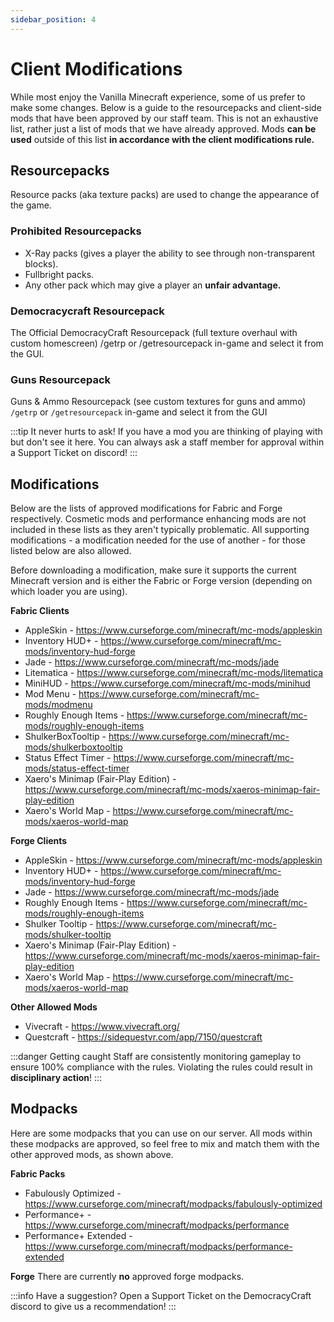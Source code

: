 ```yaml
---
sidebar_position: 4
---
```


# Client Modifications

While most enjoy the Vanilla Minecraft experience, some of us prefer to make some changes. Below is a guide to the resourcepacks and client-side mods that have been approved by our staff team. 
This is not an exhaustive list, rather just a list of mods that we have already approved. Mods **can be used** outside of this list **in accordance with the client modifications rule.**


## Resourcepacks
Resource packs (aka texture packs) are used to change the appearance of the game.

### Prohibited Resourcepacks
- X-Ray packs (gives a player the ability to see through non-transparent blocks).
- Fullbright packs.
- Any other pack which may give a player an **unfair advantage.**

### Democracycraft Resourcepack
The Official DemocracyCraft Resourcepack (full texture overhaul with custom homescreen) /getrp or /getresourcepack in-game and select it from the GUI.

### Guns Resourcepack
Guns & Ammo Resourcepack (see custom textures for guns and ammo) ``/getrp`` or ``/getresourcepack`` in-game and select it from the GUI

:::tip It never hurts to ask!
If you have a mod you are thinking of playing with but don't see it here. You can always ask a staff member for approval within a Support Ticket on discord!
:::

## Modifications
Below are the lists of approved modifications for Fabric and Forge respectively. Cosmetic mods and performance enhancing mods are not included in these lists as they aren't typically problematic. All supporting modifications - a modification needed for the use of another - for those listed below are also allowed.

Before downloading a modification, make sure it supports the current Minecraft version and is either the Fabric or Forge version (depending on which loader you are using).

**Fabric Clients**
- AppleSkin - https://www.curseforge.com/minecraft/mc-mods/appleskin
- Inventory HUD+ - https://www.curseforge.com/minecraft/mc-mods/inventory-hud-forge
- Jade - https://www.curseforge.com/minecraft/mc-mods/jade
- Litematica - https://www.curseforge.com/minecraft/mc-mods/litematica
- MiniHUD - https://www.curseforge.com/minecraft/mc-mods/minihud
- Mod Menu - https://www.curseforge.com/minecraft/mc-mods/modmenu
- Roughly Enough Items - https://www.curseforge.com/minecraft/mc-mods/roughly-enough-items
- ShulkerBoxTooltip - https://www.curseforge.com/minecraft/mc-mods/shulkerboxtooltip
- Status Effect Timer - https://www.curseforge.com/minecraft/mc-mods/status-effect-timer
- Xaero's Minimap (Fair-Play Edition) - https://www.curseforge.com/minecraft/mc-mods/xaeros-minimap-fair-play-edition
- Xaero's World Map - https://www.curseforge.com/minecraft/mc-mods/xaeros-world-map

**Forge Clients**
- AppleSkin - https://www.curseforge.com/minecraft/mc-mods/appleskin
- Inventory HUD+ - https://www.curseforge.com/minecraft/mc-mods/inventory-hud-forge
- Jade - https://www.curseforge.com/minecraft/mc-mods/jade
- Roughly Enough Items - https://www.curseforge.com/minecraft/mc-mods/roughly-enough-items
- Shulker Tooltip - https://www.curseforge.com/minecraft/mc-mods/shulker-tooltip
- Xaero's Minimap (Fair-Play Edition) - https://www.curseforge.com/minecraft/mc-mods/xaeros-minimap-fair-play-edition
- Xaero's World Map - https://www.curseforge.com/minecraft/mc-mods/xaeros-world-map

**Other Allowed Mods**
- Vivecraft - https://www.vivecraft.org/
- Questcraft - https://sidequestvr.com/app/7150/questcraft

:::danger Getting caught
Staff are consistently monitoring gameplay to ensure 100% compliance with the rules. Violating the rules could result in **disciplinary action**!
:::

## Modpacks
Here are some modpacks that you can use on our server. All mods within these modpacks are approved, so feel free to mix and match them with the other approved mods, as shown above.

**Fabric Packs**
- Fabulously Optimized - https://www.curseforge.com/minecraft/modpacks/fabulously-optimized
- Performance+ - https://www.curseforge.com/minecraft/modpacks/performance
- Performance+ Extended - https://www.curseforge.com/minecraft/modpacks/performance-extended

**Forge**
There are currently **no** approved forge modpacks.

:::info Have a suggestion?
Open a Support Ticket on the DemocracyCraft discord to give us a recommendation!
:::
